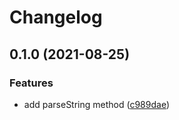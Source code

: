 # Changelog

## 0.1.0 (2021-08-25)


### Features

* add parseString method ([c989dae](https://www.github.com/cheminfo/dynamic-typing/commit/c989dae846bce1f44879b1701e5a48e3cd59e81b))
